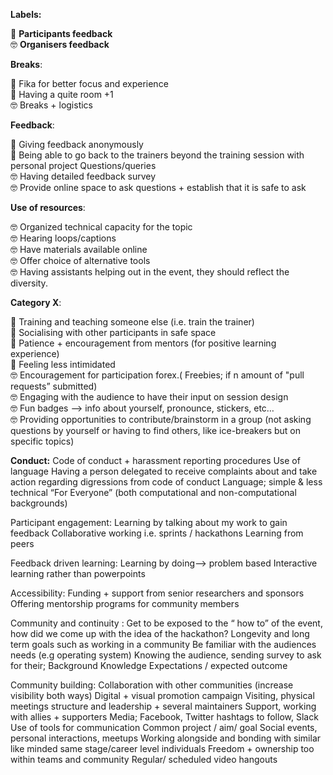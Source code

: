 **Labels:**<br>

🐼 **Participants feedback** <br>
🤓 **Organisers feedback** <br>

**Breaks**:<br>

🐼  Fika for better focus and experience <br>
🐼  Having a quite room +1 <br>
🤓  Breaks + logistics <br>

**Feedback**:<br>

🐼 Giving feedback anonymously <br>
🐼 Being able to go back to the trainers beyond the training session with personal project Questions/queries <br>
🤓 Having detailed feedback survey <br>
🤓 Provide online space to ask questions + establish that it is safe to ask<br>


**Use of resources**:<br>

🤓 Organized technical capacity for the topic <br>
🤓 Hearing loops/captions <br>
🤓 Have materials available online <br>
🤓 Offer choice of alternative tools<br>
🤓 Having assistants helping out in the event, they should reflect the diversity.<br>

**Category X**:<br>

🐼 Training and teaching someone else (i.e. train the trainer)<br>
🐼 Socialising with other participants in safe space<br>
🐼 Patience + encouragement from mentors (for positive learning experience)<br>
🐼 Feeling less intimidated<br>
🤓 Encouragement for participation forex.( Freebies; if n amount of "pull requests” submitted)<br>
🤓 Engaging with the audience to have their input on session design<br>
🤓 Fun badges —> info about yourself, pronounce, stickers, etc…<br>
🤓 Providing opportunities to contribute/brainstorm in a group (not asking questions by yourself or having to find others, like ice-breakers but on specific topics)<br>

**Conduct:**
Code of conduct + harassment reporting procedures 
Use of language
Having a person delegated to receive complaints about and take action regarding digressions from code of conduct
Language;
simple & less technical
“For Everyone” (both computational and non-computational backgrounds)

Participant engagement:
Learning by talking about my work to gain feedback
Collaborative working i.e. sprints / hackathons 
Learning from peers




Feedback driven learning:
Learning by doing—> problem based
Interactive learning rather than powerpoints

Accessibility:
Funding + support from senior researchers and sponsors
Offering mentorship programs for community members

Community and continuity :
Get to be exposed to the “ how to” of the event, how did we come up with the idea of the hackathon?
Longevity and long term goals such as working in a community
Be familiar with the audiences needs (e.g operating system) 
Knowing the audience, sending survey to ask for their;
Background
Knowledge
Expectations / expected outcome

Community building:
Collaboration with other communities (increase visibility both ways)
Digital + visual promotion campaign 
Visiting, physical meetings
structure and leadership + several maintainers
Support, working with allies + supporters
Media; Facebook, Twitter hashtags to follow, Slack
Use of tools for communication
Common project / aim/ goal
Social events, personal interactions, meetups
Working alongside and bonding with similar like minded same stage/career level individuals
Freedom + ownership too within teams and community
Regular/ scheduled  video hangouts 

